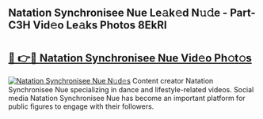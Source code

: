 ## Natation Synchronisee Nue Le𝚊k𝚎d N𝚞𝚍e - Part-C3H Vid𝚎o Le𝚊ks Photos 8EkRI

# <h2><a href="http://fb76lup.evod.top/?m=Natation+Synchronisee+Nue">🔗 👉🔴 Natation Synchronisee Nue Vid𝚎o Ph𝚘t𝚘s</a></h2>

[![Natation Synchronisee Nue N𝚞d𝚎s](https://i.imgur.com/8V9OHl7.gif)](http://fb76lup.evod.top/?m=Natation+Synchronisee+Nue)
Content creator Natation Synchronisee Nue specializing in dance and lifestyle-related videos. Social media Natation Synchronisee Nue has become an important platform for public figures to engage with their followers. 
